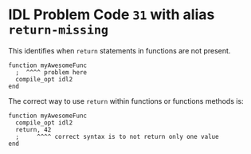 # IDL Problem Code `31` with alias `return-missing`

<!--@include: ./severity/execution_error.md-->

This identifies when `return` statements in functions are not present.

```idl
function myAwesomeFunc
  ;  ^^^^ problem here
  compile_opt idl2
end
```

The correct way to use `return` within functions or functions methods is:

```idl
function myAwesomeFunc
  compile_opt idl2
  return, 42
  ;     ^^^^ correct syntax is to not return only one value
end
```
